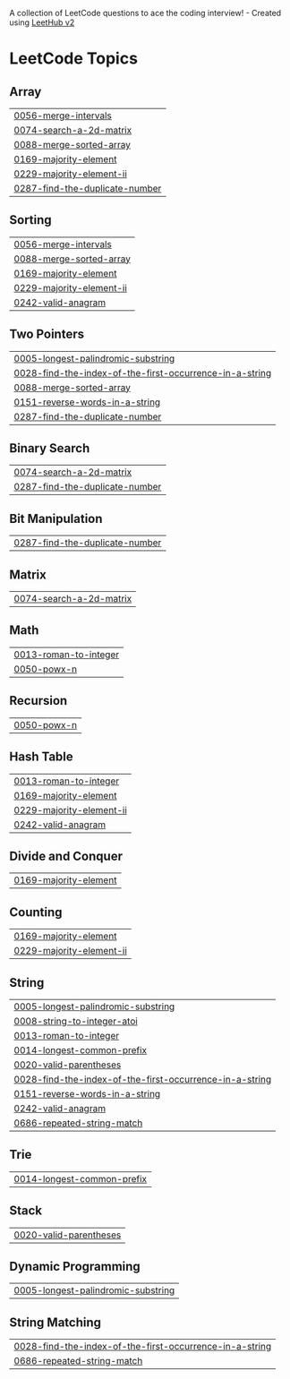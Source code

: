 A collection of LeetCode questions to ace the coding interview! - Created using [LeetHub v2](https://github.com/arunbhardwaj/LeetHub-2.0)
<!---LeetCode Topics Start-->
# LeetCode Topics
## Array
|  |
| ------- |
| [0056-merge-intervals](https://github.com/GurpreetKooner/LeetCode/tree/master/0056-merge-intervals) |
| [0074-search-a-2d-matrix](https://github.com/GurpreetKooner/LeetCode/tree/master/0074-search-a-2d-matrix) |
| [0088-merge-sorted-array](https://github.com/GurpreetKooner/LeetCode/tree/master/0088-merge-sorted-array) |
| [0169-majority-element](https://github.com/GurpreetKooner/LeetCode/tree/master/0169-majority-element) |
| [0229-majority-element-ii](https://github.com/GurpreetKooner/LeetCode/tree/master/0229-majority-element-ii) |
| [0287-find-the-duplicate-number](https://github.com/GurpreetKooner/LeetCode/tree/master/0287-find-the-duplicate-number) |
## Sorting
|  |
| ------- |
| [0056-merge-intervals](https://github.com/GurpreetKooner/LeetCode/tree/master/0056-merge-intervals) |
| [0088-merge-sorted-array](https://github.com/GurpreetKooner/LeetCode/tree/master/0088-merge-sorted-array) |
| [0169-majority-element](https://github.com/GurpreetKooner/LeetCode/tree/master/0169-majority-element) |
| [0229-majority-element-ii](https://github.com/GurpreetKooner/LeetCode/tree/master/0229-majority-element-ii) |
| [0242-valid-anagram](https://github.com/GurpreetKooner/LeetCode/tree/master/0242-valid-anagram) |
## Two Pointers
|  |
| ------- |
| [0005-longest-palindromic-substring](https://github.com/GurpreetKooner/LeetCode/tree/master/0005-longest-palindromic-substring) |
| [0028-find-the-index-of-the-first-occurrence-in-a-string](https://github.com/GurpreetKooner/LeetCode/tree/master/0028-find-the-index-of-the-first-occurrence-in-a-string) |
| [0088-merge-sorted-array](https://github.com/GurpreetKooner/LeetCode/tree/master/0088-merge-sorted-array) |
| [0151-reverse-words-in-a-string](https://github.com/GurpreetKooner/LeetCode/tree/master/0151-reverse-words-in-a-string) |
| [0287-find-the-duplicate-number](https://github.com/GurpreetKooner/LeetCode/tree/master/0287-find-the-duplicate-number) |
## Binary Search
|  |
| ------- |
| [0074-search-a-2d-matrix](https://github.com/GurpreetKooner/LeetCode/tree/master/0074-search-a-2d-matrix) |
| [0287-find-the-duplicate-number](https://github.com/GurpreetKooner/LeetCode/tree/master/0287-find-the-duplicate-number) |
## Bit Manipulation
|  |
| ------- |
| [0287-find-the-duplicate-number](https://github.com/GurpreetKooner/LeetCode/tree/master/0287-find-the-duplicate-number) |
## Matrix
|  |
| ------- |
| [0074-search-a-2d-matrix](https://github.com/GurpreetKooner/LeetCode/tree/master/0074-search-a-2d-matrix) |
## Math
|  |
| ------- |
| [0013-roman-to-integer](https://github.com/GurpreetKooner/LeetCode/tree/master/0013-roman-to-integer) |
| [0050-powx-n](https://github.com/GurpreetKooner/LeetCode/tree/master/0050-powx-n) |
## Recursion
|  |
| ------- |
| [0050-powx-n](https://github.com/GurpreetKooner/LeetCode/tree/master/0050-powx-n) |
## Hash Table
|  |
| ------- |
| [0013-roman-to-integer](https://github.com/GurpreetKooner/LeetCode/tree/master/0013-roman-to-integer) |
| [0169-majority-element](https://github.com/GurpreetKooner/LeetCode/tree/master/0169-majority-element) |
| [0229-majority-element-ii](https://github.com/GurpreetKooner/LeetCode/tree/master/0229-majority-element-ii) |
| [0242-valid-anagram](https://github.com/GurpreetKooner/LeetCode/tree/master/0242-valid-anagram) |
## Divide and Conquer
|  |
| ------- |
| [0169-majority-element](https://github.com/GurpreetKooner/LeetCode/tree/master/0169-majority-element) |
## Counting
|  |
| ------- |
| [0169-majority-element](https://github.com/GurpreetKooner/LeetCode/tree/master/0169-majority-element) |
| [0229-majority-element-ii](https://github.com/GurpreetKooner/LeetCode/tree/master/0229-majority-element-ii) |
## String
|  |
| ------- |
| [0005-longest-palindromic-substring](https://github.com/GurpreetKooner/LeetCode/tree/master/0005-longest-palindromic-substring) |
| [0008-string-to-integer-atoi](https://github.com/GurpreetKooner/LeetCode/tree/master/0008-string-to-integer-atoi) |
| [0013-roman-to-integer](https://github.com/GurpreetKooner/LeetCode/tree/master/0013-roman-to-integer) |
| [0014-longest-common-prefix](https://github.com/GurpreetKooner/LeetCode/tree/master/0014-longest-common-prefix) |
| [0020-valid-parentheses](https://github.com/GurpreetKooner/LeetCode/tree/master/0020-valid-parentheses) |
| [0028-find-the-index-of-the-first-occurrence-in-a-string](https://github.com/GurpreetKooner/LeetCode/tree/master/0028-find-the-index-of-the-first-occurrence-in-a-string) |
| [0151-reverse-words-in-a-string](https://github.com/GurpreetKooner/LeetCode/tree/master/0151-reverse-words-in-a-string) |
| [0242-valid-anagram](https://github.com/GurpreetKooner/LeetCode/tree/master/0242-valid-anagram) |
| [0686-repeated-string-match](https://github.com/GurpreetKooner/LeetCode/tree/master/0686-repeated-string-match) |
## Trie
|  |
| ------- |
| [0014-longest-common-prefix](https://github.com/GurpreetKooner/LeetCode/tree/master/0014-longest-common-prefix) |
## Stack
|  |
| ------- |
| [0020-valid-parentheses](https://github.com/GurpreetKooner/LeetCode/tree/master/0020-valid-parentheses) |
## Dynamic Programming
|  |
| ------- |
| [0005-longest-palindromic-substring](https://github.com/GurpreetKooner/LeetCode/tree/master/0005-longest-palindromic-substring) |
## String Matching
|  |
| ------- |
| [0028-find-the-index-of-the-first-occurrence-in-a-string](https://github.com/GurpreetKooner/LeetCode/tree/master/0028-find-the-index-of-the-first-occurrence-in-a-string) |
| [0686-repeated-string-match](https://github.com/GurpreetKooner/LeetCode/tree/master/0686-repeated-string-match) |
<!---LeetCode Topics End-->